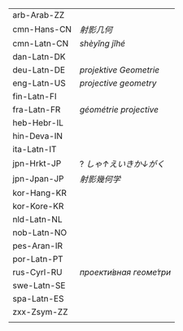 | | |
|-|-|
| arb-Arab-ZZ |  |
| cmn-Hans-CN | _射影几何_ |
| cmn-Latn-CN | _shèyǐng jǐhé_ |
| dan-Latn-DK |  |
| deu-Latn-DE | _projektive Geometrie_ |
| eng-Latn-US | _projective geometry_ |
| fin-Latn-FI |  |
| fra-Latn-FR | _géométrie projective_ |
| heb-Hebr-IL |  |
| hin-Deva-IN |  |
| ita-Latn-IT |  |
| jpn-Hrkt-JP | ? _しゃ↑えいきか↓がく_ |
| jpn-Jpan-JP | _射影幾何学_ |
| kor-Hang-KR |  |
| kor-Kore-KR |  |
| nld-Latn-NL |  |
| nob-Latn-NO |  |
| pes-Aran-IR |  |
| por-Latn-PT |  |
| rus-Cyrl-RU | _проекти́вная геоме́три_ |
| swe-Latn-SE |  |
| spa-Latn-ES |  |
| zxx-Zsym-ZZ |  |
|  |  |

